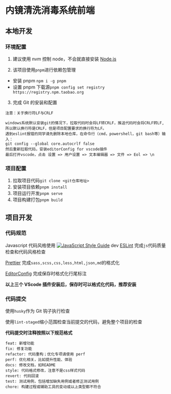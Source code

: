 # 内镜清洗消毒系统前端

## 本地开发

### 环境配置

1. 建议使用 nvm 控制 node，不会就直接安装 [Node.js](https://nodejs.org/en/)

2. 该项目使用`pnpm`进行依赖包管理

- 安装 pnpm `npm i -g pnpm`
- 设置 pnpm 下载源`pnpm config set registry https://registry.npm.taobao.org`

3. 完成 Git 的安装和配置

```
注意：关于换行符LF与CRLF

windows系统默认安装git的情况下，拉取代码时会将LF转CRLF，推送代码时会将CRLF转LF,
所以默认换行符是CRLF，但是项目配置要求的换行符为LF。
遇到eslint报错的同学请先删除本地仓库，在命令行（cmd，powershell，git bash等）输入：
git config --global core.autocrlf false
然后重新拉取代码，安装editorConfig for vscode插件
最后打开vscode，点击 设置 => 用户设置 => 文本编辑器 => 文件 => Eol => \n
```

### 项目配置

1. 拉取项目代码`git clone <git仓库地址>`
2. 安装项目依赖`pnpm install`
3. 项目运行开发`pnpm serve`
4. 项目构建打包`pnpm build`

## 项目开发

### 代码规范

Javascript 代码风格使用 [![JavaScript Style Guide](https://img.shields.io/badge/code_style-standard-brightgreen.svg)](https://standardjs.com)
dev
[ESLint](https://github.com/eslint/eslint) 完成`js`代码质量检查和代码风格检查

[Prettier](https://github.com/prettier/prettier) 完成`sass,scss,css,less,html,json,md`的格式化

[EditorConfig](https://marketplace.visualstudio.com/items?itemName=EditorConfig.EditorConfig) 完成保存时格式化行尾标注

**以上三个 VScode 插件安装后，保存时可以格式化代码，推荐安装**

### 代码提交

使用`husky`作为 Git 钩子执行检查

使用`lint-staged`缩小范围检查当前提交的代码，避免整个项目的检查

**代码提交时注释按照以下规范格式**

```
feat: 新增功能
fix: 修复功能
refactor: 代码重构；优化专项请使用 perf
perf: 优化相关，比如提升性能、体验
docs: 修改文档，如README
style: 代码格式修改，注意不是css样式代码
revert: 代码回滚
test: 测试用例，包括增加缺失用例或者修正测试用例
chore: 构建过程或辅助工具的变动或以上类型都不符合
```
